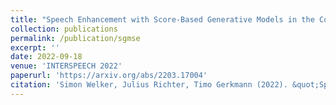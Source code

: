 ```yaml
---
title: "Speech Enhancement with Score-Based Generative Models in the Complex STFT Domain"
collection: publications
permalink: /publication/sgmse
excerpt: ''
date: 2022-09-18
venue: 'INTERSPEECH 2022'
paperurl: 'https://arxiv.org/abs/2203.17004'
citation: 'Simon Welker, Julius Richter, Timo Gerkmann (2022). &quot;Speech Enhancement with Score-Based Generative Models in the Complex STFT Domain.&quot; <i>INTERSPEECH 2022</i>.'
---
```

